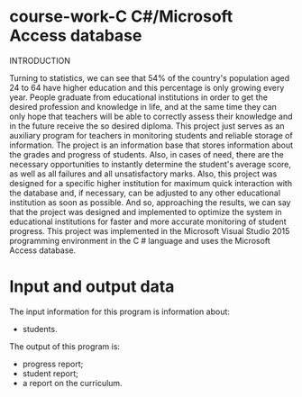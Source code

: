 # course-work-C C#/Microsoft Access database
INTRODUCTION

Turning to statistics, we can see that 54% of the country's population aged 24 to 64 have higher education and this percentage is only growing every year. People graduate from educational institutions in order to get the desired profession and knowledge in life, and at the same time they can only hope that teachers will be able to correctly assess their knowledge and in the future receive the so desired diploma.
This project just serves as an auxiliary program for teachers in monitoring students and reliable storage of information. The project is an information base that stores information about the grades and progress of students. Also, in cases of need, there are the necessary opportunities to instantly determine the student's average score, as well as all failures and all unsatisfactory marks.
Also, this project was designed for a specific higher institution for maximum quick interaction with the database and, if necessary, can be adjusted to any other educational institution as soon as possible.
And so, approaching the results, we can say that the project was designed and implemented to optimize the system in educational institutions for faster and more accurate monitoring of student progress.
      This project was implemented in the Microsoft Visual Studio 2015 programming environment in the C # language and uses the Microsoft Access database.

# Input and output data

The input information for this program is information about:
- students.

The output of this program is:
- progress report;
- student report;
- a report on the curriculum.
